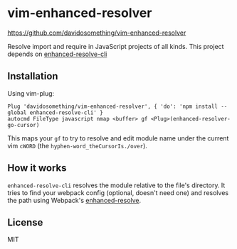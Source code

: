 # vim-enhanced-resolver

<https://github.com/davidosomething/vim-enhanced-resolver>

Resolve import and require in JavaScript projects of all kinds.
This project depends on
[enhanced-resolve-cli](https://github.com/davidosomething/enhanced-resolve-cli)

## Installation

Using vim-plug:

```vim
Plug 'davidosomething/vim-enhanced-resolver', { 'do': 'npm install --global enhanced-resolve-cli' }
autocmd FileType javascript nmap <buffer> gf <Plug>(enhanced-resolver-go-cursor)
```

This maps your `gf` to try to resolve and edit module name under the current
vim `cWORD` (the `hyphen-word_theCursorIs./over`).

## How it works

`enhanced-resolve-cli` resolves the module relative to the file's directory.
It tries to find your webpack config (optional, doesn't need one) and resolves
the path using Webpack's
[enhanced-resolve](https://github.com/webpack/enhanced-resolve).

## License

MIT


